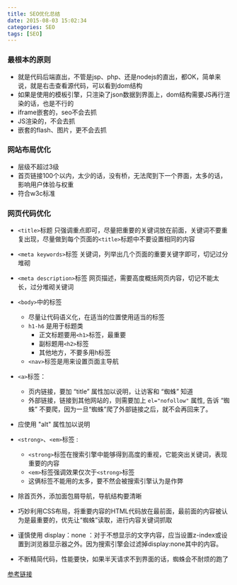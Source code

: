 ```yaml
---
title: SEO优化总结
date: 2015-08-03 15:02:34
categories: SEO
tags: [SEO]
---
```


### 最根本的原则
* 就是代码后端直出，不管是jsp、php、还是nodejs的直出，都OK，简单来说，就是右击查看源代码，可以看到dom结构
* 如果是使用的模板引擎，只渲染了json数据到界面上，dom结构需要JS再行渲染的话，也是不行的
* iframe嵌套的，seo不会去抓
* JS渲染的，不会去抓
* 嵌套的flash、图片，更不会去抓

### 网站布局优化
<!-- more -->
* 层级不超过3级
* 首页链接100个以内，太少的话，没有桥，无法爬到下一个界面，太多的话，影响用户体验与权重
* 符合w3c标准

### 网页代码优化
* `<title>`标题
	只强调重点即可，尽量把重要的关键词放在前面，关键词不要重复出现，尽量做到每个页面的`<title>`标题中不要设置相同的内容
* `<meta keywords>`标签
	关键词，列举出几个页面的重要关键字即可，切记过分堆砌
* `<meta description>`标签
	网页描述，需要高度概括网页内容，切记不能太长，过分堆砌关键词
* `<body>`中的标签
	* 尽量让代码语义化，在适当的位置使用适当的标签
	* `h1-h6` 是用于标题类
		* 正文标题要用`<h1>`标签，最重要
		* 副标题用`<h2>`标签
		* 其他地方，不要多用h标签
	* `<nav>`标签是用来设置页面主导航
* `<a>`标签：
	* 页内链接，要加 “title” 属性加以说明，让访客和 “蜘蛛” 知道
	* 外部链接，链接到其他网站的，则需要加上 `el="nofollow"` 属性, 告诉 “蜘蛛” 不要爬，因为一旦“蜘蛛”爬了外部链接之后，就不会再回来了。
* <img>应使用 "alt" 属性加以说明

* `<strong>`、`<em>`标签 : 
	* `<strong>`标签在搜索引擎中能够得到高度的重视，它能突出关键词，表现重要的内容
	* `<em>`标签强调效果仅次于`<strong>`标签
	* 这俩标签不能用的太多，要不然会被搜索引擎认为是作弊
* 除首页外，添加面包屑导航，导航结构要清晰

* 巧妙利用CSS布局，将重要内容的HTML代码放在最前面，最前面的内容被认为是最重要的，优先让“蜘蛛”读取，进行内容关键词抓取
* 谨慎使用 display：none ：对于不想显示的文字内容，应当设置z-index或设置到浏览器显示器之外。因为搜索引擎会过滤掉display:none其中的内容。
* 不断精简代码，性能要快，如果半天请求不到界面的话，蜘蛛会不耐烦的跑了


[参考链接](http://www.cnblogs.com/EnSnail/p/5671345.html)
